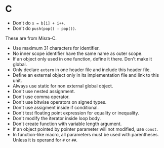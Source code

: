 # C

- Don't do `x = b[i] + i++`.
- Don't do `push(pop() - pop())`.

These are from Misra-C.

- Use maximum 31 characters for identifier.
- No inner scope identifier have the same name as outer scope.
- If an object only used in one function, define it there. Don't make it global.
- Only declare `extern` in one header file and include this header file.
- Define an external object only in its implementation file and link to this unit.
- Always use static for non external global object.
- Don't use nested assignment.
- Don't use comma operator.
- Don't use bitwise operators on signed types.
- Don't use assigment inside if conditional.
- Don't test floating point expression for equality or inequality.
- Don't modify the iterator inside loop body.
- Don't create function with variable length argument.
- If an object pointed by pointer parameter will not modified, use `const`.
- In function-like macro, all parameters must be used with parentheses. Unless it is
  operand for `#` or `##`.
